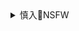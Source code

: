 <details><summary>慎入🔞NSFW</summary>

Not Safe For Work
![](https://upload.wikimedia.org/wikipedia/commons/thumb/d/d3/Biohazard_Symbol_Specification.png/210px-Biohazard_Symbol_Specification.png)

<details><summary><b>风险自理Use At Your Own Risk🈲</summary>

### Toroboro
@ToroborosArt

`qBZDc1c-.jpg (400×400)`<br>
![](https://pbs.twimg.com/profile_images/1094519108484255744/qBZDc1c-.jpg)
`1586651487 (1500×500)`<br>
![](https://pbs.twimg.com/profile_banners/1094436850603745280/1586651487)

2020年5月14日

`EXNwgmOUYAE0h9b (1365×2048)`<br>
![](https://pbs.twimg.com/media/EXNwgmOUYAE0h9b?format=jpg&name=orig)

`EX2h5UMU4AA16Nt (3000×2000)`<br>
![](https://pbs.twimg.com/media/EX2h5UMU4AA16Nt?format=jpg&name=orig)

`EXsDjqlVAAALz0x (2048×2048)`<br>
![](https://pbs.twimg.com/media/EXsDjqlVAAALz0x?format=jpg&name=orig)

`EW-UUH_VAAAIS3S (1365×2048)`<br>
![](https://pbs.twimg.com/media/EW-UUH_VAAAIS3S?format=jpg&name=orig)

`EW5LgGvUYAADL1Z (4000×3000)`<br>
![](https://pbs.twimg.com/media/EW5LgGvUYAADL1Z?format=jpg&name=orig)

`EWknXiLUYAAHUnt (3000×4000)`<br>
![](https://pbs.twimg.com/media/EWknXiLUYAAHUnt?format=jpg&name=orig)

`EWeUwRZVAAEA7IS (1536×2048)`<br>
![](https://pbs.twimg.com/media/EWeUwRZVAAEA7IS?format=jpg&name=orig)

`EWVI9_eVAAMDZ3F (3072×4096)`<br>
![](https://pbs.twimg.com/media/EWVI9_eVAAMDZ3F?format=jpg&name=orig)

`EWOFnjLUEAE9pQP (1536×2048)`<br>
![](https://pbs.twimg.com/media/EWOFnjLUEAE9pQP?format=jpg&name=orig)

`EWTHEItVcAA68S- (3000×4000)`<br>
![](https://pbs.twimg.com/media/EWTHEItVcAA68S-?format=jpg&name=orig)

`EWTHGrLUMAI_9lI (3000×4000)`<br>
![](https://pbs.twimg.com/media/EWTHGrLUMAI_9lI?format=jpg&name=orig)

`EWTHLRZUEAEohx4 (4096×2731)`<br>
![](https://pbs.twimg.com/media/EWTHLRZUEAEohx4?format=jpg&name=orig)

`EWTHPFEU0AgjYYy (3000×4000)`<br>
![](https://pbs.twimg.com/media/EWTHPFEU0AgjYYy?format=jpg&name=orig)

2020年4月23日

神多二丞■Commission open
`EXGNfwMVcAA3zug (1000×707)`<br>
![](https://pbs.twimg.com/media/EXGNfwMVcAA3zug?format=jpg&name=orig)

`EXGN3R8UcAI4GDm (900×668)`<br>
![](https://pbs.twimg.com/media/EXGN3R8UcAI4GDm?format=png&name=orig)

`EWsMnB5UwAALaGn (636×900)`<br>
![](https://pbs.twimg.com/media/EWsMnB5UwAALaGn?format=jpg&name=orig)

C
`EXAfpopUMAIPvx6 (603×698)`<br>
![](https://pbs.twimg.com/media/EXAfpopUMAIPvx6?format=jpg&name=orig)

`EXAfrEIUMAAdfpM (603×698)`<br>
![](https://pbs.twimg.com/media/EXAfrEIUMAAdfpM?format=jpg&name=orig)

`EXAfsfGUEAMkqu6 (603×698)`<br>
![](https://pbs.twimg.com/media/EXAfsfGUEAMkqu6?format=jpg&name=orig)

Fiffer
`EWdo6bDX0Acq7dW (1118×1321)`<br>
![](https://pbs.twimg.com/media/EWdo6bDX0Acq7dW?format=jpg&name=orig)

</details>
</details>
